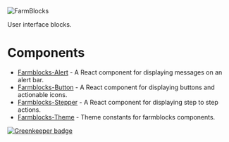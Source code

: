 ![FarmBlocks](https://user-images.githubusercontent.com/7760/31051341-4d280118-a63c-11e7-9e8f-3b375ca8f9a0.png)

User interface blocks.

# Components

* [Farmblocks-Alert](https://github.com/CraveFood/farmblocks/tree/master/packages/alert) - A React component for displaying messages on an alert bar.
* [Farmblocks-Button](https://github.com/CraveFood/farmblocks/tree/master/packages/button) - A React component for displaying buttons and actionable icons.
* [Farmblocks-Stepper](https://github.com/CraveFood/farmblocks/tree/master/packages/stepper) - A React component for displaying step to step actions. 
* [Farmblocks-Theme](https://github.com/CraveFood/farmblocks/tree/master/packages/theme) - Theme constants for farmblocks components.

[![Greenkeeper badge](https://badges.greenkeeper.io/CraveFood/farmblocks.svg)](https://greenkeeper.io/)